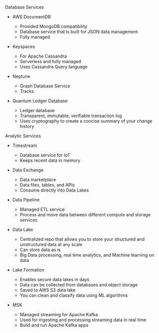 Database Services

- AWS DocumentDB
    
    - Provided MongoDB compatibility
    - Database service that is built for JSON data management
    - Fully managed
- Keyspaces
    
    - For Apache Cassandra
    - Serverless and fully managed
    - Uses Cassandra Query language
- Neptune
    
    - Graph Database Service
    - Tracks
- Quantum Ledger Database
    
    - Ledger database
    - Transparent, immutable, verifiable transaction log
    - Uses cryptography to create a concise summary of your change history
 
Analytic Services

- Timestream
    
    - Database service for IoT
    - Keeps recent data in memory
- Data Exchange
    
    - Data marketplace
    - Data files, tables, and APIs
    - Consume directly into Data Lakes
- Data Pipeline
    
    - Managed ETL service
    - Process and move data between different compute and storage services
- Data Lake
    
    - Centralized repo that allows you to store your structured and unstructured data at any scale
    - Can store data as is
    - Big Data processing, real time analytics, and Machine learning on data
- Lake Formation
    
    - Enables secure data lakes in days
    - Data can be collected from databases and object storage
    - Saved to AWS S3 data lake
    - You can clean and classify data using ML algorithms
- MSK
    
    - Managed streaming for Apache Kafka
    - Used for ingesting and processing streaming data in real time
    - Build and run Apache Kafka apps